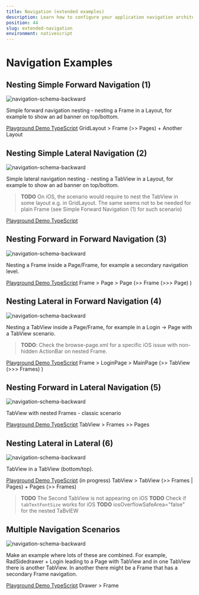 ```yaml
---
title: Navigation (extended examples)
description: Learn how to configure your application navigation architecture, navigate forward and backward and use TabView, Modal View and SideDrawer
position: 44
slug: extended-navigation
environment: nativescript
---
```


# Navigation Examples

## Nesting Simple Forward Navigation (1)


![navigation-schema-backward](../img/navigation-extended/navigation-examples-page-1.png?raw=true)

Simple forward navigation nesting - nesting a Frame in a Layout, for example to show an ad banner on top/bottom.

[Playground Demo TypeScript](https://play.nativescript.org/?template=play-tsc&id=65Uk0F)
GridLayout > Frame (>> Pages) + Another Layout


## Nesting Simple Lateral Navigation (2)

![navigation-schema-backward](../img/navigation-extended/navigation-examples-page-2.png?raw=true)

Simple lateral navigation nesting - nesting a TabView in a Layout, for example to show an ad banner on top/bottom.

> **TODO** On iOS, the scenario would require to nest the TabView in some layout e.g. in GridLayout. The same seems not to be needed for plain Frame (see Simple Forward Navigation (1) for such scenario)

[Playground Demo TypeScript](https://play.nativescript.org/?template=play-tsc&id=IeOEzc)


## Nesting Forward in Forward Navigation (3)

![navigation-schema-backward](../img/navigation-extended/navigation-examples-page-3.png?raw=true)

Nesting a Frame inside a Page/Frame, for example a secondary navigation level.

[Playground Demo TypeScript](https://play.nativescript.org/?template=play-tsc&id=LMV24L)
Frame > Page > Page (>> Frame (>>> Page) )


## Nesting Lateral in Forward Navigation (4)

![navigation-schema-backward](../img/navigation-extended/navigation-examples-page-4.png?raw=true)

Nesting a TabView inside a Page/Frame, for example in a Login -> Page with a TabView scenario.

> **TODO**: Check the browse-page.xml for a specific iOS issue with non-hidden ActionBar on nested Frame.


[Playground Demo TypeScript](https://play.nativescript.org/?template=play-tsc&id=1UMjJZ)
Frame > LoginPage > MainPage (>> TabView (>>> Frames) )


## Nesting Forward in Lateral Navigation (5)

![navigation-schema-backward](../img/navigation-extended/navigation-examples-page-5.png?raw=true)

TabView with nested Frames - classic scenario

[Playground Demo TypeScript](https://play.nativescript.org/?template=play-tsc&id=DrwJ2o)
TabView > Frames >> Pages


## Nesting Lateral in Lateral (6)

![navigation-schema-backward](../img/navigation-extended/navigation-examples-page-6.png?raw=true)

TabView in a TabView (bottom/top).

[Playground Demo TypeScript](https://play.nativescript.org/?template=play-tsc&id=soFhmN&v=6) (in progress)
TabView > TabView (>> Frames | Pages) + Pages (>> Frames)


> **TODO** The Second TabView is not appearing on iOS
> **TODO** Check if `tabTextFontSize` works for iOS
> **TODO** iosOverflowSafeArea="false" for the nested TaBvIEW

 ## Multiple Navigation Scenarios

![navigation-schema-backward](../img/navigation-extended/navigation-examples-page-7.png?raw=true)

Make an example where lots of these are combined. For example, RadSidedrawer + Login leading to a Page with TabView and in one TabView there is another TabView. In another there might be a Frame that has a secondary Frame navigation.

[Playground Demo TypeScript](https://play.nativescript.org/?template=play-tsc&id=fyNqnr&v=6)
Drawer > Frame 